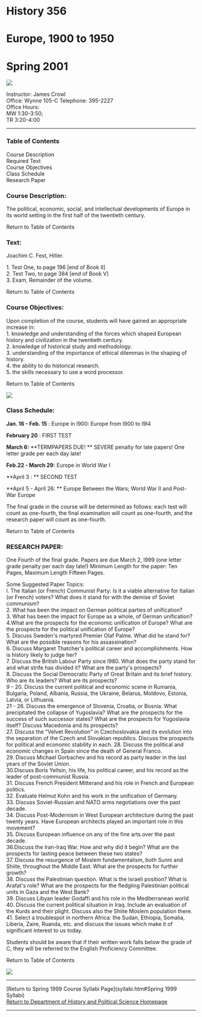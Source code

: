 #  History 356

#  Europe, 1900 to 1950

#  Spring 2001

![](ludendor.jpg)

Instructor: James Crowl  
Office: Wynne 105-C Telephone: 395-2227  
Office Hours:  
   MW 1:30-3:50;  
TR 3:20-4:00

* * *

###  Table of Contents

Course Description  
Required Text  
Course Objectives  
Class Schedule  
Research Paper  


###  Course Description:

The political, economic, social, and intellectual developments of Europe in
its world setting in the first half of the twentieth century.

 Return to Table of Contents  


###  Text:

Joachim C. Fest, Hitler.

1\. Test One,  to page 196 [end of Book II]  
2\. Test Two,  to page 384 [end of Book V]  
3\. Exam, Remainder of the volume.  


 Return to Table of Contents  
    


###  Course Objectives:

Upon completion of the course, students will have gained an appropriate
increase in:  
1\. knowledge and understanding of the forces which shaped European history
and civilization in the twentieth century.  
2\. knowledge of historical study and methodology.  
3\. understanding of the importance of ethical dilemmas in the shaping of
history.  
4\. the ability to do historical research.  
5\. the skills necessary to use a word processor.

 Return to Table of Contents

![](eng004.gif)

###  Class Schedule:

**Jan. 16 - Feb. 15** :   Europe in l900:    Europe from l900 to l9l4

**February 20** :  FIRST TEST

**March 6:** **TERMPAPERS DUE!  **    SEVERE penalty for late papers! One
letter grade per each day late!

**Feb.22 - March 29:**     Europe in World War I

**April 3 :   ** SECOND TEST

**April 5 - April 26:  **  Europe Between the Wars; World War II and Post-War
Europe

The final grade in the course will be determined as follows: each test will
count as one-fourth, the final examination will count as one-fourth, and the
research paper will count as one-fourth.

  Return to Table of Contents  


###  RESEARCH PAPER:

One Fourth of the final grade.  Papers are due March 2, l999  (one letter
grade penalty per each day late!)   Minimum Length for the paper: Ten Pages,
Maximum Length Fifteen Pages.

Some Suggested Paper Topics:  
l. The Italian (or French) Communist Party: Is it a viable alternative for
Italian (or French) voters? What does it stand for with the demise of Soviet
communism?  
2\. What has been the impact on German political parties of unification?  
3\. What has been the impact for Europe as a whole, of German unification?  
4.What are the prospects for the economic unification of Europe? What are the
prospects for the political unification of Europe?  
5\. Discuss Sweden's martyred Premier Olaf Palme. What did he stand for? What
are the possible reasons for his assassination?  
6\. Discuss Margaret Thatcher's political career and accomplishments. How is
history likely to judge her?  
7\. Discuss the British Labour Party since l980. What does the party stand for
and what strife has divided it? What are the party's prospects?  
8\. Discuss the Social Democratic Party of Great Britain and its brief
history. Who are its leaders? What are its prospects?  
9 - 20. Discuss the current political and economic scene in Rumania, Bulgaria,
Poland, Albania, Russia, the Ukraine, Belarus, Moldovo, Estonia, Latvia, or
Lithuania.  
21 - 26. Discuss the emergence of Slovenia, Croatia, or Bosnia. What
precipitated the collapse of Yugoslavia? What are the prospects for the
success of such successor states? What are the prospects for Yugoslavia
itself? Discuss Macedonia and its prospects?  
27\. Discuss the "Velvet Revolution" in Czechoslovakia and its evolution into
the separation of the Czech and Slovakian republics. Discuss the prospects for
political and economic stability in each. 28. Discuss the political and
economic changes in Spain since the death of General Franco.  
29\. Discuss Michael Gorbachev and his record as party leader in the last
years of the Soviet Union.  
30.Discuss Boris Yeltsin, his life, his political career, and his record as
the leader of post-communist Russia.  
31\. Discuss French President Mitterand and his role in French and European
politics.  
32\. Evaluate Helmut Kohn and his work in the unification of Germany.  
33\. Discuss Soviet-Russian and NATO arms negotiations over the past decade.  
34\. Discuss Post-Modernism in West European architecture during the past
twenty years. Have European architects played an important role in this
movement?  
35\. Discuss European influence on any of the fine arts over the past decade.  
36.Discuss the Iran-Iraq War. How and why did it begin? What are the prospects
for lasting peace between these two states?  
37\. Discuss the resurgence of Moslem fundamentalism, both Sunni and Shiite,
throughout the Middle East. What are the prospects for further growth?  
38\. Discuss the Palestinian question. What is the Israeli position? What is
Arafat's role? What are the prospects for the fledgling Palestinian political
units in Gaza and the West Bank?  
39\. Discuss Libyan leader Godaffi and his role in the Mediterranean world.  
40\. Discuss the current political situation in Iraq. Include an evaluation of
the Kurds and their plight. Discuss also the Shiite Moslem population there.  
41\. Select a troublespot in northern Africa: the Sudan, Ethiopia, Somalia,
Liberia, Zaire, Ruanda, etc. and discuss the issues which make it of
significant interest to us today.

Students should be aware that if their written work falls below the grade of
C, they will be referred to the English Proficiency Committee.

 Return to Table of Contents  
    
    

![](Einstein_3.jpeg)

* * *

[Return to Spring 1999 Course Syllabi Page](syllabi.htm#Spring 1999 Syllabi)  
[Return to Department of History and Political Science
Homepage](http://web.lwc.edu/academic/las/history/home.htm)  

* * *

